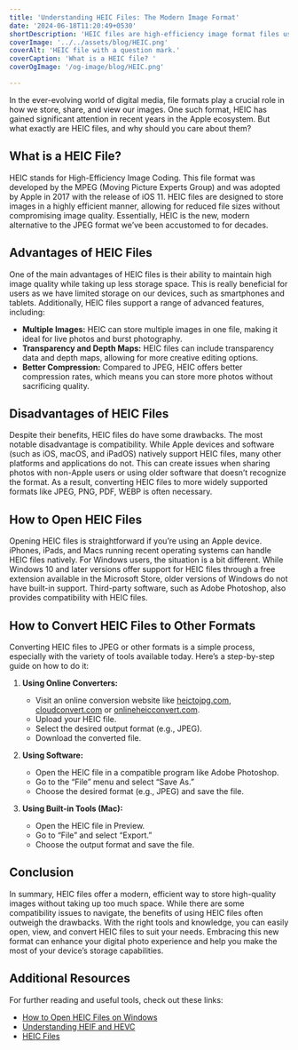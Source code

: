 ```yaml
---
title: 'Understanding HEIC Files: The Modern Image Format'
date: '2024-06-18T11:20:49+0530'
shortDescription: 'HEIC files are high-efficiency image format files used by Apple devices to save storage while maintaining high image quality. They are a modern alternative to JPEG.'
coverImage: '../../assets/blog/HEIC.png'
coverAlt: 'HEIC file with a question mark.'
coverCaption: 'What is a HEIC file? '
coverOgImage: '/og-image/blog/HEIC.png'

---
```


In the ever-evolving world of digital media, file formats play a crucial role in how we store, share, and view our images. One such format, HEIC has gained significant attention in recent years in the Apple ecosystem. But what exactly are HEIC files, and why should you care about them?

## What is a HEIC File?

HEIC stands for High-Efficiency Image Coding. This file format was developed by the MPEG (Moving Picture Experts Group) and was adopted by Apple in 2017 with the release of iOS 11. HEIC files are designed to store images in a highly efficient manner, allowing for reduced file sizes without compromising image quality. Essentially, HEIC is the new, modern alternative to the JPEG format we’ve been accustomed to for decades.

## Advantages of HEIC Files

One of the main advantages of HEIC files is their ability to maintain high image quality while taking up less storage space. This is really beneficial for users as we have limited storage on our devices, such as smartphones and tablets. Additionally, HEIC files support a range of advanced features, including:
- **Multiple Images:** HEIC can store multiple images in one file, making it ideal for live photos and burst photography.
- **Transparency and Depth Maps:** HEIC files can include transparency data and depth maps, allowing for more creative editing options.
- **Better Compression:** Compared to JPEG, HEIC offers better compression rates, which means you can store more photos without sacrificing quality.

## Disadvantages of HEIC Files

Despite their benefits, HEIC files do have some drawbacks. The most notable disadvantage is compatibility. While Apple devices and software (such as iOS, macOS, and iPadOS) natively support HEIC files, many other platforms and applications do not. This can create issues when sharing photos with non-Apple users or using older software that doesn’t recognize the format. As a result, converting HEIC files to more widely supported formats like JPEG, PNG, PDF, WEBP is often necessary.

## How to Open HEIC Files

Opening HEIC files is straightforward if you’re using an Apple device. iPhones, iPads, and Macs running recent operating systems can handle HEIC files natively. For Windows users, the situation is a bit different. While Windows 10 and later versions offer support for HEIC files through a free extension available in the Microsoft Store, older versions of Windows do not have built-in support. Third-party software, such as Adobe Photoshop, also provides compatibility with HEIC files.

## How to Convert HEIC Files to Other Formats

Converting HEIC files to JPEG or other formats is a simple process, especially with the variety of tools available today. Here’s a step-by-step guide on how to do it:

1. **Using Online Converters:**
   - Visit an online conversion website like [heictojpg.com](https://heictojpg.com), [cloudconvert.com](https://cloudconvert.com) or [onlineheicconvert.com](https://onlineheicconvert.com/).
   - Upload your HEIC file.
   - Select the desired output format (e.g., JPEG).
   - Download the converted file.

2. **Using Software:**
   - Open the HEIC file in a compatible program like Adobe Photoshop.
   - Go to the “File” menu and select “Save As.”
   - Choose the desired format (e.g., JPEG) and save the file.

3. **Using Built-in Tools (Mac):**
   - Open the HEIC file in Preview.
   - Go to “File” and select “Export.”
   - Choose the output format and save the file.

## Conclusion

In summary, HEIC files offer a modern, efficient way to store high-quality images without taking up too much space. While there are some compatibility issues to navigate, the benefits of using HEIC files often outweigh the drawbacks. With the right tools and knowledge, you can easily open, view, and convert HEIC files to suit your needs. Embracing this new format can enhance your digital photo experience and help you make the most of your device’s storage capabilities.

## Additional Resources

For further reading and useful tools, check out these links:
- [How to Open HEIC Files on Windows](https://www.howtogeek.com/345504/how-to-open-heic-files-on-windows-or-convert-them-to-jpeg/)
- [Understanding HEIF and HEVC](https://support.apple.com/en-asia/116944)
- [HEIC Files](https://www.adobe.com/creativecloud/file-types/image/raster/heic-file.html)